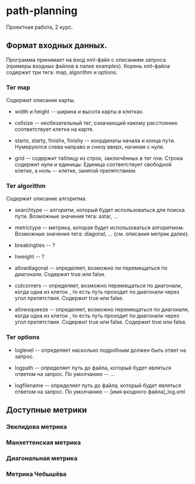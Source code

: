 # path-planning
Проектная работа, 2 курс.

## Формат входных данных.

Программа принимает на вход xml-файл с описанием запроса (примеры входных файлов в папке examples). Корень xml-файла содержит три тега: map, algorithm и options.

### Тег map

Содержит описание карты.

+ width и height -- ширина и высота карты в клетках.

+ cellsize -- необязательный тег, означающий какому расстоянию соответствует клетка на карте.

+ startx, starty, finishx, finishy -- координаты начала и конца пути. Нумеруются слева направо и снизу вверх, начиная с нуля.

+ grid -- содержит таблицу из строк, заключённых в тег row. Строка содержит нули и единицы. Единица соответствует свободной клетке, а ноль -- клетке, занятой препятствием.

### Тег algorithm

Содержит описание алгоритма.

+ searchtype -- алгоритм, который будет использоваться для поиска пути. Возможные значения тега: astar, ...

+ metrictype -- метрика, которая будет использоваться алгоритмом. Возможные значения тега: diagonal, ... (см. описания метрик далее).

+ breakingties -- ?

+ hweight -- ?

+ allowdiagonal -- определяет, возможно ли перемещаться по диагонали. Содержит true или false.

+ cutcorners -- определяет, возможно перемещаться по диагонали, когда одна из клеток , то есть путь проходит по диагонали через угол препятствия. Содержит true или false.

+ allowsqueeze -- определяет, возможно перемещаться по диагонали, когда одна из клеток , то есть путь проходит по диагонали через угол препятствия. Содержит true или false. Содержит true или false.

### Тег options

+ loglevel -- определяет насколько подробным должен быть ответ на запрос.

+ logpath -- определяет путь до файла, который будет являться ответом на запрос. По умолчанию -- ...

+ logfilename -- определяет путь до файла, который будет являться ответом на запрос. По умолчанию -- \[имя входного файла\]\_log.xml

## Доступные метрики

### Эвклидова метрика



### Манхеттенская метрика

### Диагональная метрика

### Метрика Чебышёва



